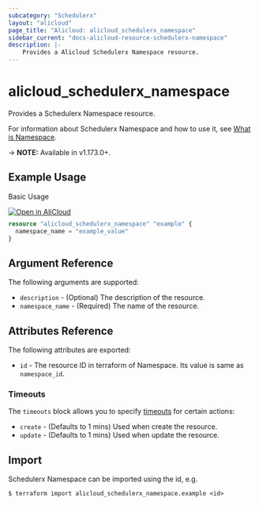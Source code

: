 ```yaml
---
subcategory: "Schedulerx"
layout: "alicloud"
page_title: "Alicloud: alicloud_schedulerx_namespace"
sidebar_current: "docs-alicloud-resource-schedulerx-namespace"
description: |- 
    Provides a Alicloud Schedulerx Namespace resource.
---
```


# alicloud\_schedulerx\_namespace

Provides a Schedulerx Namespace resource.

For information about Schedulerx Namespace and how to use it, see [What is Namespace](https://help.aliyun.com/document_detail/206088.html).

-> **NOTE:** Available in v1.173.0+.

## Example Usage

Basic Usage

<div style="display: block;margin-bottom: 40px;"><div class="oics-button" style="float: right;position: absolute;margin-bottom: 10px;">
  <a href="https://api.aliyun.com/terraform?resource=alicloud_schedulerx_namespace&exampleId=0f5e16f3-668c-8d7f-70f8-e3adc3f2b9948ccbbcba&activeTab=example&spm=docs.r.schedulerx_namespace.0.0f5e16f366&intl_lang=EN_US" target="_blank">
    <img alt="Open in AliCloud" src="https://img.alicdn.com/imgextra/i1/O1CN01hjjqXv1uYUlY56FyX_!!6000000006049-55-tps-254-36.svg" style="max-height: 44px; max-width: 100%;">
  </a>
</div></div>

```terraform
resource "alicloud_schedulerx_namespace" "example" {
  namespace_name = "example_value"
}

```

## Argument Reference

The following arguments are supported:

* `description` - (Optional) The description of the resource.
* `namespace_name` - (Required) The name of the resource.

## Attributes Reference

The following attributes are exported:

* `id` - The resource ID in terraform of Namespace. Its value is same as `namespace_id`.

### Timeouts

The `timeouts` block allows you to specify [timeouts](https://www.terraform.io/docs/configuration-0-11/resources.html#timeouts) for certain actions:

* `create` - (Defaults to 1 mins) Used when create the resource.
* `update` - (Defaults to 1 mins) Used when update the resource.



## Import

Schedulerx Namespace can be imported using the id, e.g.

```shell
$ terraform import alicloud_schedulerx_namespace.example <id>
```
